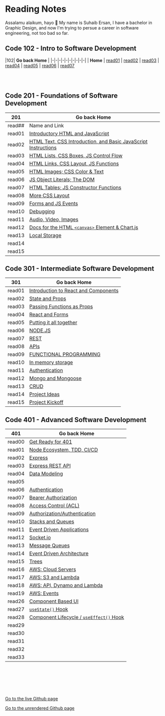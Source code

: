 # Reading Notes

Assalamu alaikum, hayo 👋 My name is Suhaib Ersan, I have a bachelor in Graphic Design, and now I'm trying to persue a career in software engineering, not too bad so far.

## Code 102 - Intro to Software Development

|102| **Go back Home** |
|-|-|-|-|-|-|-|-|-|-|
| **Home** | [read01](https://suhaib-ersan.github.io/reading-notes/read01) | [read02](https://suhaib-ersan.github.io/reading-notes/read02) | [read03](https://suhaib-ersan.github.io/reading-notes/read03) | [read04](https://suhaib-ersan.github.io/reading-notes/read04) | [read05](https://suhaib-ersan.github.io/reading-notes/read05) | [read06](https://suhaib-ersan.github.io/reading-notes/read06) | [read07](https://suhaib-ersan.github.io/reading-notes/read07)

<br/><br/>

## Code 201 - Foundations of Software Development

|201| **Go back Home** |
|-|-|
| read## | Name and Link |
| read01 | [Introductory HTML and JavaScript](https://suhaib-ersan.github.io/reading-notes/201/read01) |
| read02 | [HTML Text, CSS Introduction, and Basic JavaScript Instructions](https://suhaib-ersan.github.io/reading-notes/201/read02) |
| read03 | [HTML Lists, CSS Boxes, JS Control Flow](https://suhaib-ersan.github.io/reading-notes/201/read03) |
| read04 | [HTML Links, CSS Layout, JS Functions](https://suhaib-ersan.github.io/reading-notes/201/read04) |
| read05 | [HTML Images; CSS Color & Text](https://suhaib-ersan.github.io/reading-notes/201/read05) |
| read06 | [JS Object Literals; The DOM](https://suhaib-ersan.github.io/reading-notes/201/read06) |
| read07 | [HTML Tables; JS Constructor Functions](https://suhaib-ersan.github.io/reading-notes/201/read07) |
| read08 | [More CSS Layout](https://suhaib-ersan.github.io/reading-notes/201/read08) |
| read09 | [Forms and JS Events](https://suhaib-ersan.github.io/reading-notes/201/read09) |
| read10 | [Debugging](https://suhaib-ersan.github.io/reading-notes/201/read10) |
| read11 | [Audio, Video, Images](https://suhaib-ersan.github.io/reading-notes/201/read11) |
| read12 | [Docs for the HTML `<canvas>` Element & Chart.js](https://suhaib-ersan.github.io/reading-notes/201/read12) |
| read13 | [Local Storage](https://suhaib-ersan.github.io/reading-notes/201/read13) |
| read14 | [](https://suhaib-ersan.github.io/reading-notes/201/read14) |
| read15 | [](https://suhaib-ersan.github.io/reading-notes/201/read15) |



## Code 301 - Intermediate Software Development

|301| **Go back Home** |
|-|-|
| read01 | [Introduction to React and Components](https://suhaib-ersan.github.io/reading-notes/301/read01) |
| read02 | [State and Props](https://suhaib-ersan.github.io/reading-notes/301/read02) |
| read03 | [Passing Functions as Props](https://suhaib-ersan.github.io/reading-notes/301/read03) |
| read04 | [React and Forms](https://suhaib-ersan.github.io/reading-notes/301/read04) |
| read05 | [Putting it all together](https://suhaib-ersan.github.io/reading-notes/301/read05) |
| read06 | [NODE.JS](https://suhaib-ersan.github.io/reading-notes/301/read06) |
| read07 | [REST](https://suhaib-ersan.github.io/reading-notes/301/read07) |
| read08 | [APIs](https://suhaib-ersan.github.io/reading-notes/301/read08) |
| read09 | [FUNCTIONAL PROGRAMMING](https://suhaib-ersan.github.io/reading-notes/301/read09) |
| read10 | [In memory storage](https://suhaib-ersan.github.io/reading-notes/301/read10) |
| read11 | [Authentication](https://suhaib-ersan.github.io/reading-notes/301/read11) |
| read12 | [Mongo and Mongoose](https://suhaib-ersan.github.io/reading-notes/301/read12) |
| read13 | [CRUD](https://suhaib-ersan.github.io/reading-notes/301/read13) |
| read14 | [Project Ideas](https://suhaib-ersan.github.io/reading-notes/301/read14) |
| read15 | [Project Kickoff](https://suhaib-ersan.github.io/reading-notes/301/read15) |
## Code 401 - Advanced Software Development

|401| **Go back Home** |
|-|-|
| read00 | [Get Ready for 401](https://suhaib-ersan.github.io/reading-notes/401/read00) |
| read01 | [Node Ecosystem, TDD, CI/CD](https://suhaib-ersan.github.io/reading-notes/401/read01) |
| read02 | [Express](https://suhaib-ersan.github.io/reading-notes/401/read02) |
| read03 | [Express REST API](https://suhaib-ersan.github.io/reading-notes/401/read03) |
| read04 | [Data Modeling](https://suhaib-ersan.github.io/reading-notes/401/read04) |
| read05 | []() |
| read06 | [Authentication](https://suhaib-ersan.github.io/reading-notes/401/read06) |
| read07 | [Bearer Authorization](https://suhaib-ersan.github.io/reading-notes/401/read07) |
| read08 | [Access Control (ACL)](https://suhaib-ersan.github.io/reading-notes/401/read08) |
| read09 | [Authorization/Authentication](https://suhaib-ersan.github.io/reading-notes/401/read09) |
| read10 | [Stacks and Queues](https://suhaib-ersan.github.io/reading-notes/401/read10) |
| read11 | [Event Driven Applications](https://suhaib-ersan.github.io/reading-notes/401/read11) |
| read12 | [Socket.io](https://suhaib-ersan.github.io/reading-notes/401/read12) |
| read13 | [Message Queues](https://suhaib-ersan.github.io/reading-notes/401/read13) |
| read14 | [Event Driven Architecture](https://suhaib-ersan.github.io/reading-notes/401/read14) |
| read15 | [Trees](https://suhaib-ersan.github.io/reading-notes/401/read15) |
| read16 | [AWS: Cloud Servers](https://suhaib-ersan.github.io/reading-notes/401/read16) |
| read17 | [AWS: S3 and Lambda](https://suhaib-ersan.github.io/reading-notes/401/read17) |
| read18 | [AWS: API, Dynamo and Lambda](https://suhaib-ersan.github.io/reading-notes/401/read18) |
| read19 | [AWS: Events](https://suhaib-ersan.github.io/reading-notes/401/read19) |
| read26 | [Component Based UI](https://suhaib-ersan.github.io/reading-notes/401/read26) |
| read27 | [`useState()` Hook](https://suhaib-ersan.github.io/reading-notes/401/read27) |
| read28 | [Component Lifecycle / `useEffect()` Hook](https://suhaib-ersan.github.io/reading-notes/401/read28) |
| read29 | [](https://suhaib-ersan.github.io/reading-notes/401/read29) |
| read30 | [](https://suhaib-ersan.github.io/reading-notes/401/read30) |
| read31 | [](https://suhaib-ersan.github.io/reading-notes/401/read31) |
| read32 | [](https://suhaib-ersan.github.io/reading-notes/401/read32) |
| read33 | [](https://suhaib-ersan.github.io/reading-notes/401/read33) |




<br/><br/> 


<br/><br/>  

[Go to the live Github page](https://suhaib-ersan.github.io/reading-notes/)

[Go to the unrendered Github page](https://github.com/Suhaib-Ersan/reading-notes)
